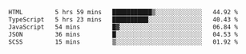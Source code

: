 <!--START_SECTION:waka-->

```txt
HTML         5 hrs 59 mins   ███████████▒░░░░░░░░░░░░░   44.92 %
TypeScript   5 hrs 23 mins   ██████████░░░░░░░░░░░░░░░   40.43 %
JavaScript   54 mins         █▓░░░░░░░░░░░░░░░░░░░░░░░   06.84 %
JSON         36 mins         █░░░░░░░░░░░░░░░░░░░░░░░░   04.53 %
SCSS         15 mins         ▒░░░░░░░░░░░░░░░░░░░░░░░░   01.92 %
```

<!--END_SECTION:waka-->
